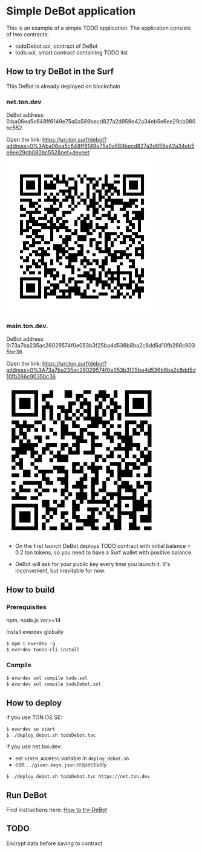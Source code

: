 # Simple DeBot application

This is an example of a simple TODO application. The application consists of two contracts:

-   todoDebot.sol, contract of DeBot
-   todo.sol, smart contract containing TODO list

## How to try DeBot in the Surf

This DeBot is already deployed on blockchain

### net.ton.dev
DeBot address: 0:ba06ea5c648ff6149e75a0a589becd827a2d959e42a34eb5e6ee29cb080bc552

Open the link: https://uri.ton.surf/debot?address=0%3Aba06ea5c648ff6149e75a0a589becd827a2d959e42a34eb5e6ee29cb080bc552&net=devnet

![](../assets/net.ton.dev.svg)

### main.ton.dev.
DeBot address: 0:73a7ba235ac26029574f0e053b3f25ba4d536b8ba2c8dd5d10fb266c9035bc36

Open the link: https://uri.ton.surf/debot?address=0%3A73a7ba235ac26029574f0e053b3f25ba4d536b8ba2c8dd5d10fb266c9035bc36 

![](../assets/main.ton.dev.svg)

-   On the first launch DeBot deploys TODO contract with initial balance = 0.2 ton tokens, so you need to have a Surf wallet with positive balance.

-   DeBot will ask for your public key every time you launch it. It's inconvenient, but inevitable for now.

## How to build

### Prerequisites

npm, node.js ver>=14

Install everdev globally

```
$ npm i everdev -g
$ everdev tonos-cli install
```

### Compile

```
$ everdev sol compile todo.sol
$ everdev sol compile todoDebot.sol
```

## How to deploy

if you use TON OS SE:

```
$ everdev se start
$ ./deploy_debot.sh todoDebot.tvc
```

if you use net.ton.dev:

-   set `GIVER_ADDRESS` variable in `deploy_debot.sh`
-   edit `../giver.keys.json` respectively

```
$ ./deploy_debot.sh todoDebot.tvc https://net.ton.dev
```

## Run DeBot 

Find instructions here: [How to try-DeBot](../README.md#how-to-try-debot)

## TODO

Encrypt data before saving to contract
